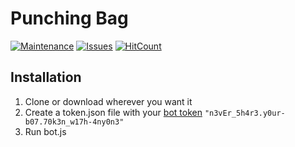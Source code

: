 # Punching Bag
[![Maintenance](https://img.shields.io/badge/Maintained%3F-yes-green.svg?style=flat-square)](https://github.com/Gianni-Ingurgio/Punching-Bag/graphs/commit-activity) [![Issues](https://img.shields.io/github/issues/Gianni-Ingurgio/Punching-Bag?style=flat-square)]() [![HitCount](http://hits.dwyl.com/Gianni-Ingurgio/Punching-Bag.svg)](http://hits.dwyl.com/Gianni-Ingurgio/Punching-Bag)
## Installation
1. Clone or download wherever you want it
2. Create a token.json file with your [bot token](https://www.writebots.com/discord-bot-token/) `"n3vEr_5h4r3.y0ur-b07.70k3n_w17h-4ny0n3"`
3. Run bot.js
